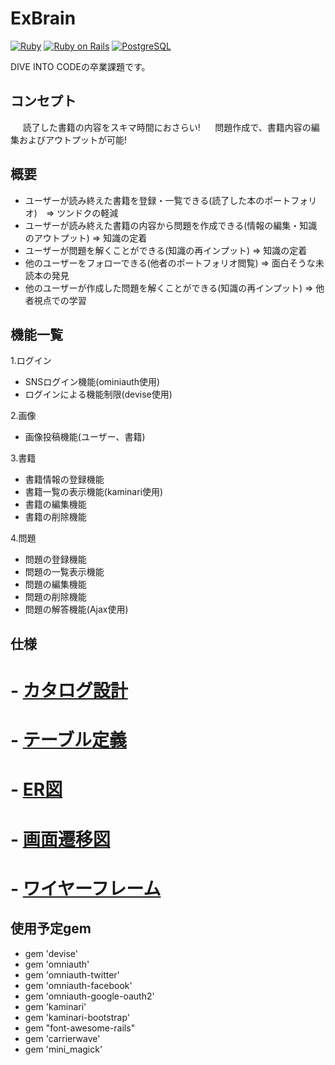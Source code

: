 # ExBrain
[![Ruby](https://img.shields.io/badge/Ruby-2.5.3-red.svg)](https://docs.ruby-lang.org/ja/2.5.0/doc/index.html)
[![Ruby on Rails](https://img.shields.io/badge/Ruby%20on%20Rails-5.2.2-red.svg)](https://guides.rubyonrails.org/)
[![PostgreSQL](https://img.shields.io/badge/PostgreSQL-10.5-blue.svg)](https://www.postgresql.org/)

DIVE INTO CODEの卒業課題です。

## コンセプト

&nbsp; &nbsp; &nbsp;読了した書籍の内容をスキマ時間におさらい!
&nbsp; &nbsp; &nbsp;問題作成で、書籍内容の編集およびアウトプットが可能!

## 概要

- ユーザーが読み終えた書籍を登録・一覧できる(読了した本のポートフォリオ)　=> ツンドクの軽減  
- ユーザーが読み終えた書籍の内容から問題を作成できる(情報の編集・知識のアウトプット) => 知識の定着
- ユーザーが問題を解くことができる(知識の再インプット) => 知識の定着
- 他のユーザーをフォローできる(他者のポートフォリオ閲覧) => 面白そうな未読本の発見
- 他のユーザーが作成した問題を解くことができる(知識の再インプット) => 他者視点での学習

## 機能一覧

1.ログイン
 - SNSログイン機能(ominiauth使用)
 - ログインによる機能制限(devise使用)

2.画像
  - 画像投稿機能(ユーザー、書籍)

3.書籍
 - 書籍情報の登録機能
 - 書籍一覧の表示機能(kaminari使用)
 - 書籍の編集機能
 - 書籍の削除機能

4.問題
- 問題の登録機能
- 問題の一覧表示機能
- 問題の編集機能
- 問題の削除機能
- 問題の解答機能(Ajax使用)

## 仕様

# - [カタログ設計](https://docs.google.com/spreadsheets/d/11_zs59nDlXGr9un59Kv_nKRELJglrdHiLZXPHKaABAM/edit#gid=0)
# - [テーブル定義](https://docs.google.com/spreadsheets/d/11_zs59nDlXGr9un59Kv_nKRELJglrdHiLZXPHKaABAM/edit#gid=1614793316)
# - [ER図](https://www.draw.io/?state=%7B%22ids%22:%5B%221RRlYxL8iPtvyMmHT9rFFHaNVyYrRjT1u%22%5D,%22action%22:%22open%22,%22userId%22:%22104939258500660753782%22%7D#G1RRlYxL8iPtvyMmHT9rFFHaNVyYrRjT1u)
# - [画面遷移図](https://docs.google.com/spreadsheets/d/11_zs59nDlXGr9un59Kv_nKRELJglrdHiLZXPHKaABAM/edit#gid=629326844)
# - [ワイヤーフレーム](https://docs.google.com/spreadsheets/d/11_zs59nDlXGr9un59Kv_nKRELJglrdHiLZXPHKaABAM/edit#gid=1669746727)

## 使用予定gem

- gem 'devise'
- gem 'omniauth'
- gem 'omniauth-twitter'
- gem 'omniauth-facebook'
- gem 'omniauth-google-oauth2'
- gem 'kaminari'
- gem 'kaminari-bootstrap'
- gem "font-awesome-rails"
- gem 'carrierwave'
- gem 'mini_magick'